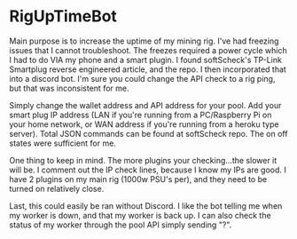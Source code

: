 # RigUpTimeBot

Main purpose is to increase the uptime of my mining rig.  I've had freezing issues that I cannot troubleshoot. The freezes required
a power cycle which I had to do VIA my phone and a smart plugin.  I found softScheck's TP-Link Smartplug reverse engineered article, and
the repo.  I then incorporated that into a discord bot.  I'm sure you could change the API check to a rig ping, but that was inconsistent
for me.

Simply change the wallet address and API address for your pool.  Add your smart plug IP address (LAN if you're running from a PC/Raspberry Pi on  your home network, or WAN address if you're running from a heroku type server).  Total JSON commands can be found at softScheck repo. The on off states were sufficient for me.

One thing to keep in mind.  The more plugins your checking...the slower it will be. I comment out the IP check lines, because I know my IPs are good.  I have 2 plugins on my main rig (1000w PSU's per), and they need to be turned on relatively close.

Last, this could easily be ran without Discord.  I like the bot telling me when my worker is down, and that my worker is back up.  I can also check the status of my worker through the pool API simply sending "?".
